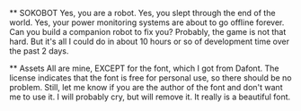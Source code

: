 ** SOKOBOT
Yes, you are a robot. Yes, you slept through the end of the world. Yes, your
power monitoring systems are about to go offline forever. Can you build a
companion robot to fix you? Probably, the game is not that hard. But it's all
I could do in about 10 hours or so of development time over the past 2 days.

** Assets
All are mine, EXCEPT for the font, which I got from Dafont. The license indicates
that the font is free for personal use, so there should be no problem. Still, let
me know if you are the author of the font and don't want me to use it. I will
probably cry, but will remove it. It really is a beautiful font.
